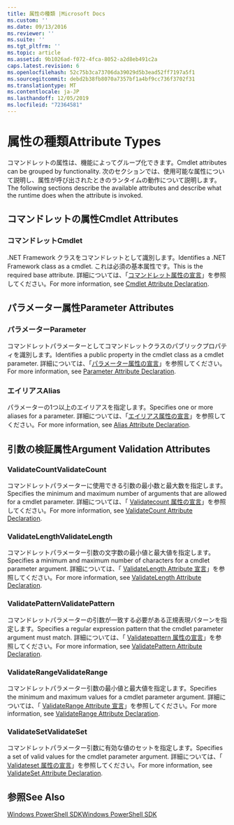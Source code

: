 ```yaml
---
title: 属性の種類 |Microsoft Docs
ms.custom: ''
ms.date: 09/13/2016
ms.reviewer: ''
ms.suite: ''
ms.tgt_pltfrm: ''
ms.topic: article
ms.assetid: 9b1026ad-f072-4fca-8052-a2d8eb491c2a
caps.latest.revision: 6
ms.openlocfilehash: 52c75b3ca73706da39029d5b3ead52ff7197a5f1
ms.sourcegitcommit: debd2b38fb8070a7357bf1a4bf9cc736f3702f31
ms.translationtype: MT
ms.contentlocale: ja-JP
ms.lasthandoff: 12/05/2019
ms.locfileid: "72364581"
---
```

# <a name="attribute-types"></a><span data-ttu-id="465a8-102">属性の種類</span><span class="sxs-lookup"><span data-stu-id="465a8-102">Attribute Types</span></span>

<span data-ttu-id="465a8-103">コマンドレットの属性は、機能によってグループ化できます。</span><span class="sxs-lookup"><span data-stu-id="465a8-103">Cmdlet attributes can be grouped by functionality.</span></span>
<span data-ttu-id="465a8-104">次のセクションでは、使用可能な属性について説明し、属性が呼び出されたときのランタイムの動作について説明します。</span><span class="sxs-lookup"><span data-stu-id="465a8-104">The following sections describe the available attributes and describe what the runtime does when the attribute is invoked.</span></span>

## <a name="cmdlet-attributes"></a><span data-ttu-id="465a8-105">コマンドレットの属性</span><span class="sxs-lookup"><span data-stu-id="465a8-105">Cmdlet Attributes</span></span>

### <a name="cmdlet"></a><span data-ttu-id="465a8-106">コマンドレット</span><span class="sxs-lookup"><span data-stu-id="465a8-106">Cmdlet</span></span>

<span data-ttu-id="465a8-107">.NET Framework クラスをコマンドレットとして識別します。</span><span class="sxs-lookup"><span data-stu-id="465a8-107">Identifies a .NET Framework class as a cmdlet.</span></span>
<span data-ttu-id="465a8-108">これは必須の基本属性です。</span><span class="sxs-lookup"><span data-stu-id="465a8-108">This is the required base attribute.</span></span>
<span data-ttu-id="465a8-109">詳細については、「[コマンドレット属性の宣言](./cmdlet-attribute-declaration.md)」を参照してください。</span><span class="sxs-lookup"><span data-stu-id="465a8-109">For more information, see [Cmdlet Attribute Declaration](./cmdlet-attribute-declaration.md).</span></span>

## <a name="parameter-attributes"></a><span data-ttu-id="465a8-110">パラメーター属性</span><span class="sxs-lookup"><span data-stu-id="465a8-110">Parameter Attributes</span></span>

### <a name="parameter"></a><span data-ttu-id="465a8-111">パラメーター</span><span class="sxs-lookup"><span data-stu-id="465a8-111">Parameter</span></span>

<span data-ttu-id="465a8-112">コマンドレットパラメーターとしてコマンドレットクラスのパブリックプロパティを識別します。</span><span class="sxs-lookup"><span data-stu-id="465a8-112">Identifies a public property in the cmdlet class as a cmdlet parameter.</span></span>
<span data-ttu-id="465a8-113">詳細については、「[パラメーター属性の宣言](./parameter-attribute-declaration.md)」を参照してください。</span><span class="sxs-lookup"><span data-stu-id="465a8-113">For more information, see [Parameter Attribute Declaration](./parameter-attribute-declaration.md).</span></span>

### <a name="alias"></a><span data-ttu-id="465a8-114">エイリアス</span><span class="sxs-lookup"><span data-stu-id="465a8-114">Alias</span></span>

<span data-ttu-id="465a8-115">パラメーターの1つ以上のエイリアスを指定します。</span><span class="sxs-lookup"><span data-stu-id="465a8-115">Specifies one or more aliases for a parameter.</span></span>
<span data-ttu-id="465a8-116">詳細については、「[エイリアス属性の宣言](./alias-attribute-declaration.md)」を参照してください。</span><span class="sxs-lookup"><span data-stu-id="465a8-116">For more information, see [Alias Attribute Declaration](./alias-attribute-declaration.md).</span></span>

## <a name="argument-validation-attributes"></a><span data-ttu-id="465a8-117">引数の検証属性</span><span class="sxs-lookup"><span data-stu-id="465a8-117">Argument Validation Attributes</span></span>

### <a name="validatecount"></a><span data-ttu-id="465a8-118">ValidateCount</span><span class="sxs-lookup"><span data-stu-id="465a8-118">ValidateCount</span></span>

<span data-ttu-id="465a8-119">コマンドレットパラメーターに使用できる引数の最小数と最大数を指定します。</span><span class="sxs-lookup"><span data-stu-id="465a8-119">Specifies the minimum and maximum number of arguments that are allowed for a cmdlet parameter.</span></span>
<span data-ttu-id="465a8-120">詳細については、「 [Validatecount 属性の宣言](./validatecount-attribute-declaration.md)」を参照してください。</span><span class="sxs-lookup"><span data-stu-id="465a8-120">For more information, see [ValidateCount Attribute Declaration](./validatecount-attribute-declaration.md).</span></span>

### <a name="validatelength"></a><span data-ttu-id="465a8-121">ValidateLength</span><span class="sxs-lookup"><span data-stu-id="465a8-121">ValidateLength</span></span>

<span data-ttu-id="465a8-122">コマンドレットパラメーター引数の文字数の最小値と最大値を指定します。</span><span class="sxs-lookup"><span data-stu-id="465a8-122">Specifies a minimum and maximum number of characters for a cmdlet parameter argument.</span></span>
<span data-ttu-id="465a8-123">詳細については、「 [ValidateLength Attribute 宣言](./validatelength-attribute-declaration.md)」を参照してください。</span><span class="sxs-lookup"><span data-stu-id="465a8-123">For more information, see [ValidateLength Attribute Declaration](./validatelength-attribute-declaration.md).</span></span>

### <a name="validatepattern"></a><span data-ttu-id="465a8-124">ValidatePattern</span><span class="sxs-lookup"><span data-stu-id="465a8-124">ValidatePattern</span></span>

<span data-ttu-id="465a8-125">コマンドレットパラメーターの引数が一致する必要がある正規表現パターンを指定します。</span><span class="sxs-lookup"><span data-stu-id="465a8-125">Specifies a regular expression pattern that the cmdlet parameter argument must match.</span></span>
<span data-ttu-id="465a8-126">詳細については、「 [Validatepattern 属性の宣言](./validatepattern-attribute-declaration.md)」を参照してください。</span><span class="sxs-lookup"><span data-stu-id="465a8-126">For more information, see [ValidatePattern Attribute Declaration](./validatepattern-attribute-declaration.md).</span></span>

### <a name="validaterange"></a><span data-ttu-id="465a8-127">ValidateRange</span><span class="sxs-lookup"><span data-stu-id="465a8-127">ValidateRange</span></span>

<span data-ttu-id="465a8-128">コマンドレットパラメーター引数の最小値と最大値を指定します。</span><span class="sxs-lookup"><span data-stu-id="465a8-128">Specifies the minimum and maximum values for a cmdlet parameter argument.</span></span>
<span data-ttu-id="465a8-129">詳細については、「 [ValidateRange Attribute 宣言](./validaterange-attribute-declaration.md)」を参照してください。</span><span class="sxs-lookup"><span data-stu-id="465a8-129">For more information, see [ValidateRange Attribute Declaration](./validaterange-attribute-declaration.md).</span></span>

### <a name="validateset"></a><span data-ttu-id="465a8-130">ValidateSet</span><span class="sxs-lookup"><span data-stu-id="465a8-130">ValidateSet</span></span>

<span data-ttu-id="465a8-131">コマンドレットパラメーター引数に有効な値のセットを指定します。</span><span class="sxs-lookup"><span data-stu-id="465a8-131">Specifies a set of valid values for the cmdlet parameter argument.</span></span>
<span data-ttu-id="465a8-132">詳細については、「 [Validateset 属性の宣言](./validateset-attribute-declaration.md)」を参照してください。</span><span class="sxs-lookup"><span data-stu-id="465a8-132">For more information, see [ValidateSet Attribute Declaration](./validateset-attribute-declaration.md).</span></span>

## <a name="see-also"></a><span data-ttu-id="465a8-133">参照</span><span class="sxs-lookup"><span data-stu-id="465a8-133">See Also</span></span>

[<span data-ttu-id="465a8-134">Windows PowerShell SDK</span><span class="sxs-lookup"><span data-stu-id="465a8-134">Windows PowerShell SDK</span></span>](../windows-powershell-reference.md)
